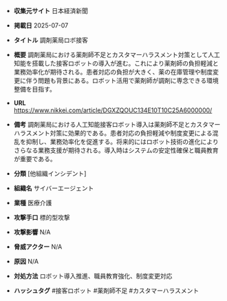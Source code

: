 - **収集元サイト**
日本経済新聞

- **掲載日**
2025-07-07

- **タイトル**
調剤薬局ロボ接客

- **概要**
調剤薬局における薬剤師不足とカスタマーハラスメント対策として人工知能を搭載した接客ロボットの導入が進む。これにより薬剤師の負担軽減と業務効率化が期待される。患者対応の負担が大きく、薬の在庫管理や制度変更に伴う問題も背景にある。ロボット活用で薬剤師が調剤に専念できる環境整備を目指す。

- **URL**
https://www.nikkei.com/article/DGXZQOUC134E10T10C25A6000000/

- **備考**
調剤薬局における人工知能接客ロボット導入は薬剤師不足とカスタマーハラスメント対策に効果的である。患者対応の負担軽減や制度変更による混乱を抑制し、業務効率化を促進する。将来的にはロボット技術の進化によりさらなる業務支援が期待される。導入時はシステムの安定性確保と職員教育が重要である。

- **分類**
[他組織インシデント]

- **組織名**
サイバーエージェント

- **業種**
医療介護

- **攻撃手口**
標的型攻撃

- **攻撃影響**
N/A

- **脅威アクター**
N/A

- **原因**
N/A

- **対処方法**
ロボット導入推進、職員教育強化、制度変更対応

- **ハッシュタグ**
#接客ロボット #薬剤師不足 #カスタマーハラスメント
